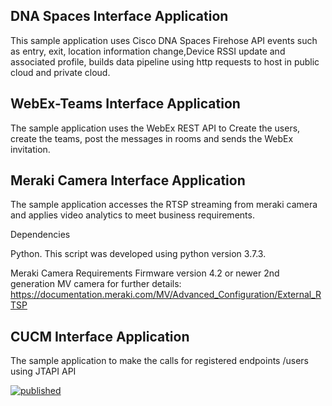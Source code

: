 DNA Spaces Interface Application
-------------------------
This sample application uses Cisco DNA Spaces Firehose API events such as entry, exit, location information change,Device RSSI update and associated profile, builds data pipeline using http requests to host in public cloud and private cloud.

WebEx-Teams Interface Application
---------------------------------
The sample application uses the WebEx REST API to Create the users, create the teams, post the messages in rooms and sends the WebEx invitation. 

Meraki Camera Interface Application
----------------------------------
The sample application accesses the RTSP streaming from meraki camera and applies video analytics to meet business requirements.

Dependencies

Python.
This script was developed using python version 3.7.3.

Meraki Camera Requirements
Firmware version 4.2 or newer 2nd generation MV camera for further details: https://documentation.meraki.com/MV/Advanced_Configuration/External_RTSP

CUCM Interface Application
---------------------------
The sample application to make the calls for registered endpoints /users using JTAPI API 





[![published](https://static.production.devnetcloud.com/codeexchange/assets/images/devnet-published.svg)](https://developer.cisco.com/codeexchange/github/repo/KKChowdary/LBS_Application)
